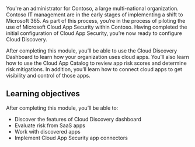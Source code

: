 You're an administrator for Contoso, a large multi-national organization. Contoso IT management are in the early stages of implementing a shift to Microsoft 365. As part of this process, you’re in the process of piloting the use of Microsoft Cloud App Security within Contoso. Having completed the initial configuration of Cloud App Security, you’re now ready to configure Cloud Discovery.

After completing this module, you’ll be able to use the Cloud Discovery Dashboard to learn how your organization uses cloud apps. You’ll also learn how to use the Cloud App Catalog to review app risk scores and determine risk mitigations. In addition, you’ll learn how to connect cloud apps to get visibility and control of those apps.

## Learning objectives

After completing this module, you’ll be able to:

- Discover the features of Cloud Discovery dashboard
- Evaluate risk from SaaS apps
- Work with discovered apps
- Implement Cloud App Security app connectors
